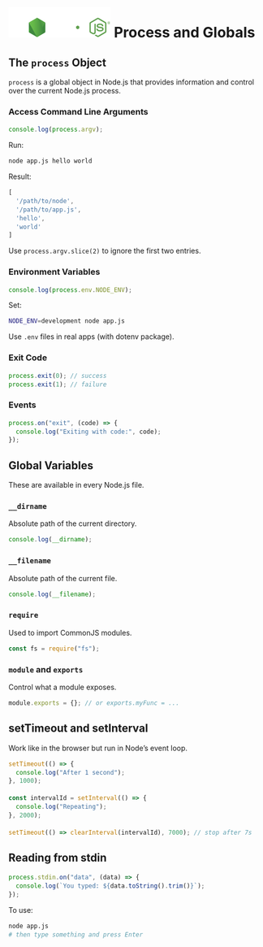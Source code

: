 # ![ ](../assets/nodejs-logo.svg) Process and Globals

## The `process` Object

`process` is a global object in Node.js that provides information and control over the current Node.js process.

### Access Command Line Arguments

```js
console.log(process.argv);
```

Run:

```bash
node app.js hello world
```

Result:

```js
[
  '/path/to/node',
  '/path/to/app.js',
  'hello',
  'world'
]
```

Use `process.argv.slice(2)` to ignore the first two entries.

### Environment Variables

```js
console.log(process.env.NODE_ENV);
```

Set:

```bash
NODE_ENV=development node app.js
```

Use `.env` files in real apps (with dotenv package).

### Exit Code

```js
process.exit(0); // success
process.exit(1); // failure
```

### Events

```js
process.on("exit", (code) => {
  console.log("Exiting with code:", code);
});
```

## Global Variables

These are available in every Node.js file.

### `__dirname`

Absolute path of the current directory.

```js
console.log(__dirname);
```

### `__filename`

Absolute path of the current file.

```js
console.log(__filename);
```

### `require`

Used to import CommonJS modules.

```js
const fs = require("fs");
```

### `module` and `exports`

Control what a module exposes.

```js
module.exports = {}; // or exports.myFunc = ...
```

## setTimeout and setInterval

Work like in the browser but run in Node’s event loop.

```js
setTimeout(() => {
  console.log("After 1 second");
}, 1000);

const intervalId = setInterval(() => {
  console.log("Repeating");
}, 2000);

setTimeout(() => clearInterval(intervalId), 7000); // stop after 7s
```

## Reading from stdin

```js
process.stdin.on("data", (data) => {
  console.log(`You typed: ${data.toString().trim()}`);
});
```

To use:

```bash
node app.js
# then type something and press Enter
```

